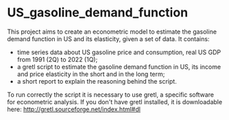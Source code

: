 # US_gasoline_demand_function
This project aims to create an econometric model to estimate the gasoline demand function in US and its elasticity, given a set of data. It contains:
- time series data about US gasoline price and consumption, real US GDP from 1991 (2Q) to 2022 (1Q);  
- a gretl script to estimate the gasoline demand function in US, its income and price elasticity in the short and in the long term;
- a short report to explain the reasoning behind the script.

To run correctly the script it is necessary to use gretl, a specific software for econometric analysis.
If you don't have gretl installed, it is downloadable here: http://gretl.sourceforge.net/index.html#dl


